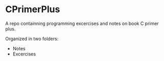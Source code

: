 # CPrimerPlus
A repo containning programming excercises and notes on book C primer plus.

Organized in two folders:
* Notes
* Excercises
